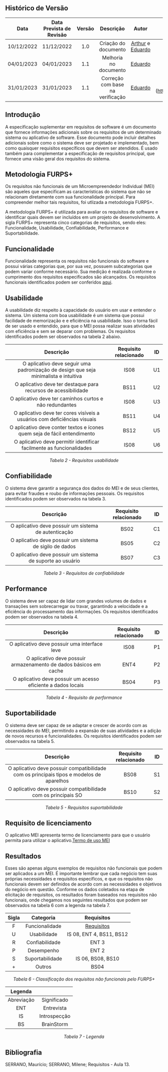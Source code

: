 ## <a>Histórico de Versão</a>
|Data|Data Prevista de Revisão|Versão|Descrição|Autor|Revisor|
| :----------: |:-----------:| :------: | :-----------: | :---------: |:---------: |
|10/12/2022|11/12/2022|1.0|Criação do documento| [Arthur](https://github.com/Eruel6) e [Eduardo](https://github.com/edudsan) | [João Lucas](https://github.com/HacKairos) |
|04/01/2023|04/01/2023|1.1|Melhoria no documento| [Eduardo](https://github.com/edudsan) | [Ana Luiza](https://github.com/AnHoff) |
|31/01/2023|31/01/2023|1.1|Correção com base na verificação| [Eduardo](https://github.com/edudsan) | Pedro Lucas](https://github.com/PedroLSF) |

## <a>Introdução </a>

A especificação suplementar em requisitos de software é um documento que fornece informações adicionais sobre os requisitos de um determinado sistema ou aplicativo de software. Esse documento pode incluir detalhes adicionais sobre como o sistema deve ser projetado e implementado, bem como quaisquer requisitos específicos que devem ser atendidos. É usado também para complementar a especificação de requisitos principal, que fornece uma visão geral dos requisitos do sistema.

## <a>Metodologia FURPS+</a>

Os requisitos não funcionais de um Microempreendedor Individual (MEI) são aqueles que especificam as características do sistema que não se relacionam diretamente com sua funcionalidade principal. Para compreender melhor tais requisitos, foi utlizada a metodologia FURPS+. 

A metodologia FURPS+ é utilizada para avaliar os requisitos de software e identificar quais devem ser incluídos em um projeto de desenvolvimento. A sigla FURPS+ representa cinco categorias de requisitos, sendo eles: Funcionalidade, Usabilidade, Confiabilidade, Performance e Suportabilidade.

## <a>Funcionalidade</a>

Funcionalidade representa os requisitos não funcionais do software e possui várias categorias que, por sua vez, possuem subcategorias que podem variar conforme necessário. Sua medição é realizada conforme o cumprimento dos requisitos especificados são alcançados. Os requisitos funcionais identificados podem ser conferidos [aqui](../Elicitacao/tecnicas-priorizacao.md).

## <a>Usabilidade</a>

A usabilidade diz respeito à capacidade do usuário em usar e entender o sistema. Um sistema com boa usabilidade é um sistema que possui facilidade de memorização e e eficiência na usabilidade. Isso o torna fácil de ser usado e entendido, para que o MEI possa realizar suas atividades com eficiência e sem se deparar com problemas. Os requisitos identificados podem ser observados na tabela 2 abaixo.

<center>

|Descrição|Requisito relacionado|ID|
| :----------: | :------: | :---: |
| O aplicativo deve seguir uma padronização de design que seja minimalista e intuitiva | IS08 | U1 |
| O aplicativo deve ter destaque para recursos de acessibilidade | BS11 | U2 |
| O aplicativo deve ter caminhos curtos e não redundantes | IS08 | U3 |
| O aplicativo deve ter cores visíveis a usuários com deficiências visuais | BS11 | U4 |
| O aplicativo deve conter textos e ícones quem seja de fácil entendimento | BS12 | U5 |
| O aplicativo deve permitir identificar facilmente as funcionalidades | IS08 | U6 |

*Tabela 2 - Requisitos usabilidade*
 
</center>

## <a>Confiabilidade</a>

O sistema deve garantir a segurança dos dados do MEI e de seus clientes, para evitar fraudes e roubo de informações pessoais. Os requisitos identificados podem ser observados na tabela 3.

<center>
 
|Descrição|Requisito relacionado|ID|
| :----------: | :------: | :------: |
| O aplicativo deve possuir um sistema de autenticação | BS02 | C1 |
| O aplicativo deve possuir um sistema de sigilo de dados | BS05 | C2 |
| O aplicativo deve possuir um sistema de suporte ao usuário | BS07 | C3 |

*Tabela 3 - Requisitos de confiabilidade*

</center>
 
## <a>Performance</a>

O sistema deve ser capaz de lidar com grandes volumes de dados e transações sem sobrecarregar ou travar, garantindo a velocidade e a eficiência do processamento das informações. Os requisitos identificados podem ser observados na tabela 4.

<center>
 
|Descrição|Requisito relacionado|ID|
| :----------: | :------: | :------: |
| O aplicativo deve possuir uma interface leve  | IS08 | P1 |
| O aplicativo deve possuir armazenamento de dados básicos em cache  | ENT4 | P2 |
| O aplicativo deve possuir um acesso eficiente a dados locais  | BS04 | P3 |

*Tabela 4 - Requisito de performance*

</center>
  
## <a>Suportabilidade</a>

O sistema deve ser capaz de se adaptar e crescer de acordo com as necessidades do MEI, permitindo a expansão de suas atividades e a adição de novos recursos e funcionalidades. Os requisitos identificados podem ser observados na tabela 5.

<center>
 
|Descrição|Requisito relacionado|ID|
| :----------: | :------: | :------: |
| O aplicativo deve possuir compatibilidade com os principais tipos e modelos de aparelhos | BS08 | S1 |
| O aplicativo deve possuir compatibilidade com os principais SO | BS10 | S2 |

*Tabela 5 - Requisitos suportabilidade*

</center>

## Requisito de licenciamento
O aplicativo MEI apresenta termo de licenciamento para que o usuário permita para utilizar o aplicativo.[Termo de uso MEI](../Elicitacao/ModeloTermoConsentimento.md)
 
## <a>Resultados</a>

Esses são apenas alguns exemplos de requisitos não funcionais que podem ser aplicados a um MEI. É importante lembrar que cada negócio tem suas próprias necessidades e 
requisitos específicos, e que os requisitos não funcionais devem ser definidos de acordo com as necessidades e objetivos do negócio em questão. Conforme os dados coletados na etapa de elicitação de requisitos, os resultados foram baseados nos requisitos não funcionais, onde chegamos nos seguintes resultados 
que podem ser observados na tabela 6 com a legenda na tabela 7.

<center>

|Sigla|Categoria|Requisitos| 
| :----------: | :------: | :------: | 
|F| Funcionalidade | [Requisitos](../Elicitacao/tecnicas-priorizacao.md) | 
|U| Usabilidade | IS 08, ENT 4, BS11, BS12   | 
|R|Confiabilidade |  ENT 3| 
|P|Desempenho| ENT 2 | 
|S|Suportabilidade| IS 06, BS08, BS10 | 
|+|Outros| BS04 | 

*Tabela 6 - Classificação dos requisitos não funcionais pelo FURPS+*

|Legenda| |
| :----------: | :----------: |
| Abreviação | Significado| 
| ENT | Entrevista |
| IS | Introspecção |
| BS | BrainStorm |

*Tabela 7 - Legenda*

</center>
 
## <a>Bibliografia</a>

SERRANO, Maurício; SERRANO, Milene; Requisitos - Aula 13.

